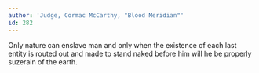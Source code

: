 ```yaml
---
author: 'Judge, Cormac McCarthy, "Blood Meridian"'
id: 282
---
```


Only nature can enslave man and only when the existence of each last entity is routed out and made to stand naked before him will he be properly suzerain of the earth.